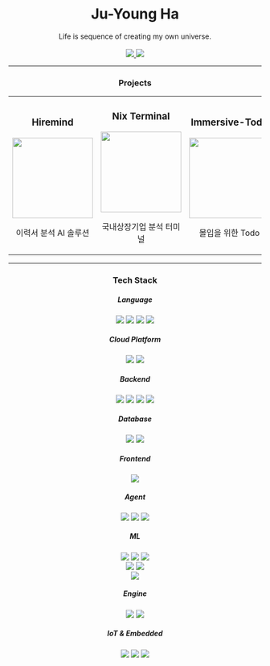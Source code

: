 <div align="center">
    <h1>Ju-Young Ha</h1>
</div>


<div align="center">
    Life is sequence of creating my own universe.
    <br/><br/>
    <a href="mailto:rwolf2048@gmail.com?subject=Hello There.">
        <img src="https://img.shields.io/badge/Gmail-EA4335?style=for-the-badge&logo=Gmail&logoColor=white"/>
    </a>
    <a href="https://blonix.dev">
        <img src="https://img.shields.io/badge/Homepage-A81D33?style=for-the-badge&logo=Debian&logoColor=white"/>
    </a>
</div>

------------
<div align="center">
    <h3>Projects</h3>
    <table>
        <tr>
            <td>
                <h3 align="center">Hiremind</h3>
                <a href="https://hiremind.work">
                    <img src="https://assets.blonix.dev/etc/hiremind_logo.png" width="160" height="160"/>
                </a>
                <p align="center">이력서 분석 AI 솔루션</p>
            </td>
            <td>
                <h3 align="center">Nix Terminal</h3>
                <a href="https://terminal.blonix.dev">
                    <img src="https://assets.blonix.dev/etc/terminal.png" width="160" height="160"/>
                </a>
                <p align="center">국내상장기업 분석 터미널</p>
            </td>
            <td>
                <h3 align="center">Immersive-Todo</h3>
                <a href="https://immersive-todo.blonix.dev">
                    <img src="https://assets.blonix.dev/etc/immersive-todo.jpg" width="160" height="160"/>
                </a>
                <p align="center">몰입을 위한 Todo</p>
            </td>
        </tr>
    </table>
</div>

------------

<div align="center">
    <h3>Tech Stack</h3>
</div>

<div align="center">
    <h5>Language</h5>
    <img src="https://img.shields.io/badge/Python-3776AB?style=flat-square&logo=Python&logoColor=white"/>
    <img src="https://img.shields.io/badge/C++-00599C?style=flat-square&logo=C%2B%2B&logoColor=white"/>
    <img src="https://img.shields.io/badge/C%23-239120?style=flat-square&logo=CSharp&logoColor=white"/>
    <img src="https://img.shields.io/badge/Typescript-3178C6?style=flat-square&logo=Typescript&logoColor=white"/>
</div>

<div align="center">
    <h5>Cloud Platform</h5>
    <img src="https://img.shields.io/badge/AWS-232F3E?style=flat-square&logo=AmazonAWS&logoColor=white"/>
    <img src="https://img.shields.io/badge/GCP-4285F4?style=flat-square&logo=GoogleCloud&logoColor=white"/>
</div>

<div align="center">
    <h5>Backend</h5>
    <img src="https://img.shields.io/badge/Django-092E20?style=flat-square&logo=Django&logoColor=white"/>
    <img src="https://img.shields.io/badge/FastAPI-009688?style=flat-square&logo=FastAPI&logoColor=white"/>
    <img src="https://img.shields.io/badge/Flask-000000?style=flat-square&logo=Flask&logoColor=white"/>
    <img src="https://img.shields.io/badge/AWS Chalice-FF9900?style=flat-square&logo=awslambda&logoColor=white"/>
</div>

<div align="center">
    <h5>Database</h5>
    <img src="https://img.shields.io/badge/Postgresql-4169E1?style=flat-square&logo=postgresql&logoColor=white"/>
    <img src="https://img.shields.io/badge/Mysql-4479A1?style=flat-square&logo=Mysql&logoColor=white"/>
</div>

<div align="center">
    <h5>Frontend</h5>
    <img src="https://img.shields.io/badge/Vue 3-4FC08D?style=flat-square&logo=Vue.js&logoColor=white"/>
</div>

<div align="center">
    <h5>Agent</h5>
    <img src="https://img.shields.io/badge/LangChain-1C3C3C?style=flat-square&logo=LangChain&logoColor=white"/>
    <img src="https://img.shields.io/badge/LangGraph-1C3C3C?style=flat-square&logo=LangGraph&logoColor=white"/>
    <img src="https://img.shields.io/badge/n8n-EA4B71?style=flat-square&logo=n8n&logoColor=white"/>
</div>

<div align="center">
    <h5>ML</h5>
    <img src="https://img.shields.io/badge/Pytorch-EE4C2C?style=flat-square&logo=Pytorch&logoColor=white"/>
    <img src="https://img.shields.io/badge/Tensorflow-FF6F00?style=flat-square&logo=Tensorflow&logoColor=white"/>
    <img src="https://img.shields.io/badge/LightGBM-459D5B?style=flat-square"/>
    <br/>
    <img src="https://img.shields.io/badge/Gym-0081A5?style=flat-square&logo=OpenAIGym&logoColor=white"/>
    <img src="https://img.shields.io/badge/ML Agent-FFFFFF?style=flat-square"/>
    <br/>
    <img src="https://img.shields.io/badge/Stable Diffusion-5C3EE8?style=flat-square"/>
</div>

<div align="center">
    <h5>Engine</h5>
    <img src="https://img.shields.io/badge/Unity-FFFFFF?style=flat-square&logo=Unity&logoColor=black"/>
    <img src="https://img.shields.io/badge/Unreal-0E1128?style=flat-square&logo=UnrealEngine&logoColor=white"/>
</div>

<div align="center">
    <h5>IoT & Embedded</h5>
    <img src="https://img.shields.io/badge/Creo CAD-309549?style=flat-square"/>
    <img src="https://img.shields.io/badge/AVR-00599C?style=flat-square"/>
    <img src="https://img.shields.io/badge/stm32-03234B?style=flat-square&logo=STMicroelectronics&logoColor=white"/>
</div>
